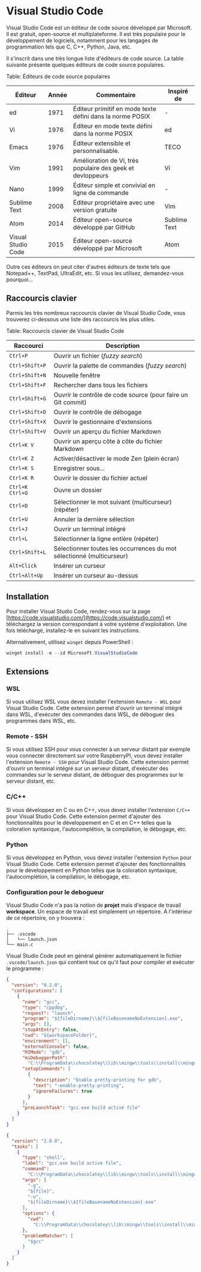 # Visual Studio Code

Visual Studio Code est un éditeur de code source développé par Microsoft. Il est gratuit, open-source et multiplateforme. Il est très populaire pour le développement de logiciels, notamment pour les langages de programmation tels que C, C++, Python, Java, etc.

Il s'inscrit dans une très longue liste d'éditeurs de code source. La table suivante présente quelques éditeurs de code source populaires.

Table: Éditeurs de code source populaires

| Éditeur            | Année | Commentaire                                                | Inspiré de   |
| ------------------ | ----- | ---------------------------------------------------------- | ------------ |
| ed                 | 1971  | Éditeur primitif en mode texte défini dans la norme POSIX  | -            |
| Vi                 | 1976  | Éditeur en mode texte défini dans la norme POSIX           | ed           |
| Emacs              | 1976  | Éditeur extensible et personnalisable.                     | TECO         |
| Vim                | 1991  | Amélioration de Vi, très populaire des geek et devloppeurs | Vi           |
| Nano               | 1999  | Éditeur simple et convivial en ligne de commande           | -            |
| Sublime Text       | 2008  | Éditeur propriétaire avec une version gratuite             | Vim          |
| Atom               | 2014  | Éditeur open-source développé par GitHub                   | Sublime Text |
| Visual Studio Code | 2015  | Éditeur open-source développé par Microsoft                | Atom         |

Outre ces éditeurs on peut citer d'autres éditeurs de texte tels que Notepad++, TextPad, UltraEdit, etc. Si vous les utilisez, demandez-vous pourquoi...

## Raccourcis clavier

Parmis les très nombreux raccourcis clavier de Visual Studio Code, vous trouverez ci-dessous une liste des raccourcis les plus utiles.

Table: Raccourcis clavier de Visual Studio Code

| Raccourci       | Description                                                           |
| --------------- | --------------------------------------------------------------------- |
| `Ctrl+P`        | Ouvrir un fichier (*fuzzy search*)                                    |
| `Ctrl+Shift+P`  | Ouvrir la palette de commandes (*fuzzy search*)                       |
| `Ctrl+Shift+N`  | Nouvelle fenêtre                                                      |
| `Ctrl+Shift+F`  | Rechercher dans tous les fichiers                                     |
| `Ctrl+Shift+G`  | Ouvrir le contrôle de code source (pour faire un Git commit)          |
| `Ctrl+Shift+D`  | Ouvrir le contrôle de débogage                                        |
| `Ctrl+Shift+X`  | Ouvrir le gestionnaire d'extensions                                   |
| `Ctrl+Shift+V`  | Ouvrir un aperçu du fichier Markdown                                  |
| `Ctrl+K V`      | Ouvrir un aperçu côte à côte du fichier Markdown                      |
| `Ctrl+K Z`      | Activer/désactiver le mode Zen (plein écran)                          |
| `Ctrl+K S`      | Enregistrer sous...                                                   |
| `Ctrl+K R`      | Ouvrir le dossier du fichier actuel                                   |
| `Ctrl+K Ctrl+O` | Ouvre un dossier                                                      |
| `Ctrl+D`        | Sélectionner le mot suivant (multicurseur) (répéter)                  |
| `Ctrl+U`        | Annuler la dernière sélection                                         |
| `Ctrl+J`        | Ouvrir un terminal intégré                                            |
| `Ctrl+L`        | Sélectionner la ligne entière (répéter)                               |
| `Ctrl+Shift+L`  | Sélectionner toutes les occurrences du mot sélectionné (multicurseur) |
| `Alt+Click`     | Insérer un curseur                                                    |
| `Ctrl+Alt+Up`   | Insérer un curseur au-dessus                                          |

## Installation

Pour installer Visual Studio Code, rendez-vous sur la page [https://code.visualstudio.com/](https://code.visualstudio.com/) et téléchargez la version correspondant à votre système d'exploitation. Une fois téléchargé, installez-le en suivant les instructions.

Alternativement, utilisez `winget` depuis PowerShell :

```powershell
winget install -e --id Microsoft.VisualStudioCode
```

## Extensions

### WSL

Si vous utilisez WSL vous devez installer l'extension `Remote - WSL` pour Visual Studio Code. Cette extension permet d'ouvrir un terminal intégré dans WSL, d'exécuter des commandes dans WSL, de déboguer des programmes dans WSL, etc.

### Remote - SSH

Si vous utilisez SSH pour vous connecter à un serveur distant par exemple vous connecter directement sur votre RaspberryPI, vous devez installer l'extension `Remote - SSH` pour Visual Studio Code. Cette extension permet d'ouvrir un terminal intégré sur un serveur distant, d'exécuter des commandes sur le serveur distant, de déboguer des programmes sur le serveur distant, etc.

### C/C++

Si vous développez en C ou en C++, vous devez installer l'extension `C/C++` pour Visual Studio Code. Cette extension permet d'ajouter des fonctionnalités pour le développement en C et en C++ telles que la coloration syntaxique, l'autocomplétion, la compilation, le débogage, etc.

### Python

Si vous développez en Python, vous devez installer l'extension `Python` pour Visual Studio Code. Cette extension permet d'ajouter des fonctionnalités pour le développement en Python telles que la coloration syntaxique, l'autocomplétion, la compilation, le débogage, etc.

### Configuration pour le debogueur

Visual Studio Code n'a pas la notion de **projet** mais d'espace de travail **workspace**. Un espace de travail est simplement un répertoire. À l'intérieur de ce répertoire, on y trouvera :

```text
.
├── .vscode
│   └── launch.json
└── main.c
```

Visual Studio Code peut en général générer automatiquement le fichier `.vscode/launch.json` qui contient tout ce qu'il faut pour compiler et exécuter le programme :

```json
{
  "version": "0.2.0",
  "configurations": [
    {
      "name": "gcc",
      "type": "cppdbg",
      "request": "launch",
      "program": "${fileDirname}\\${fileBasenameNoExtension}.exe",
      "args": [],
      "stopAtEntry": false,
      "cwd": "${workspaceFolder}",
      "environment": [],
      "externalConsole": false,
      "MIMode": "gdb",
      "miDebuggerPath":
        "C:\\ProgramData\\chocolatey\\lib\\mingw\\tools\\install\\mingw64\\bin\\gdb.exe",
      "setupCommands": [
        {
          "description": "Enable pretty-printing for gdb",
          "text": "-enable-pretty-printing",
          "ignoreFailures": true
        }
      ],
      "preLaunchTask": "gcc.exe build active file"
    }
  ]
}
```

```json
{
  "version": "2.0.0",
  "tasks": [
    {
      "type": "shell",
      "label": "gcc.exe build active file",
      "command":
        "C:\\ProgramData\\chocolatey\\lib\\mingw\\tools\\install\\mingw64\\bin\\gcc.exe",
      "args": [
        "-g",
        "${file}",
        "-o",
        "${fileDirname}\\${fileBasenameNoExtension}.exe"
      ],
      "options": {
        "cwd":
          "C:\\ProgramData\\chocolatey\\lib\\mingw\\tools\\install\\mingw64\\bin"
      },
      "problemMatcher": [
        "$gcc"
      ]
    }
  ]
}
```
